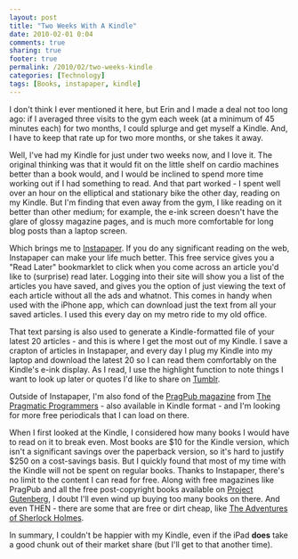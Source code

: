 ```yaml
---
layout: post
title: "Two Weeks With A Kindle"
date: 2010-02-01 0:04
comments: true
sharing: true
footer: true
permalink: /2010/02/two-weeks-kindle
categories: [Technology]
tags: [Books, instapaper, kindle]
---
```

I don't think I ever mentioned it here, but Erin and I made a deal not too long ago: if I averaged three visits to the gym each week (at a minimum of 45 minutes each) for two months, I could splurge and get myself a Kindle. And, I have to keep that rate up for two more months, or she takes it away.

Well, I've had my Kindle for just under two weeks now, and I love it. The original thinking was that it would fit on the little shelf on cardio machines better than a book would, and I would be inclined to spend more time working out if I had something to read. And that part worked - I spent well over an hour on the elliptical and stationary bike the other day, reading on my Kindle. But I'm finding that even away from the gym, I like reading on it better than other medium; for example, the e-ink screen doesn't have the glare of glossy magazine pages, and is much more comfortable for long blog posts than a laptop screen.

Which brings me to [Instapaper](http://www.instapaper.com/). If you do any significant reading on the web, Instapaper can make your life much better. This free service gives you a "Read Later" bookmarklet to click when you come across an article you'd like to (surprise) read later. Logging into their site will show you a list of the articles you have saved, and gives you the option of just viewing the text of each article without all the ads and whatnot. This comes in handy when used with the iPhone app, which can download just the text from all your saved articles. I used this every day on my metro ride to my old office.

That text parsing is also used to generate a Kindle-formatted file of your latest 20 articles - and this is where I get the most out of my Kindle. I save a crapton of articles in Instapaper, and every day I plug my Kindle into my laptop and download the latest 20 so I can read them comfortably on the Kindle's e-ink display. As I read, I use the highlight function to note things I want to look up later or quotes I'd like to share on [Tumblr](http://brock.tumblr.com/). 

Outside of Instapaper, I'm also fond of the [PragPub magazine](http://www.pragprog.com/magazines) from [The Pragmatic Programmers](http://www.pragprog.com/) - also available in Kindle format - and I'm looking for more free periodicals that I can load on there.

When I first looked at the Kindle, I considered how many books I would have to read on it to break even. Most books are $10 for the Kindle version, which isn't a significant savings over the paperback version, so it's hard to justify $250 on a cost-savings basis. But I quickly found that most of my time with the Kindle will not be spent on regular books. Thanks to Instapaper, there's no limit to the content I can read for free. Along with free magazines like PragPub and all the free post-copyright books available on [Project Gutenberg](http://www.gutenberg.org/wiki/Main_Page), I doubt I'll even wind up buying too many books on there. And even THEN - there are some that are free or dirt cheap, like [The Adventures of Sherlock Holmes](http://www.amazon.com/Adventures-Sherlock-Holmes-ebook/dp/B000JQU1VS/).

In summary, I couldn't be happier with my Kindle, even if the iPad **does** take a good chunk out of their market share (but I'll get to that another time).